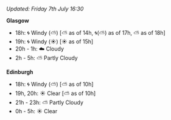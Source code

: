*Updated: Friday 7th July 16:30*

**Glasgow**

* 18h: :cyclone: Windy (:partly_sunny:) [:partly_sunny: as of 14h, :cyclone:(:partly_sunny:) as of 17h, :partly_sunny: as of 18h]
* 19h: :cyclone: Windy (:sunny:) [:sunny: as of 15h]
* 20h - 1h: :cloud: Cloudy
* 2h - 5h: :partly_sunny: Partly Cloudy

**Edinburgh**

* 18h: :cyclone: Windy (:partly_sunny:) [:partly_sunny: as of 10h]
* 19h, 20h: :sunny: Clear [:partly_sunny: as of 10h]
* 21h - 23h: :partly_sunny: Partly Cloudy
* 0h - 5h: :sunny: Clear
